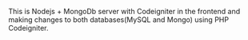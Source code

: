 This is Nodejs + MongoDb server with Codeigniter in the frontend and making changes to both databases(MySQL and Mongo) using PHP Codeigniter.
